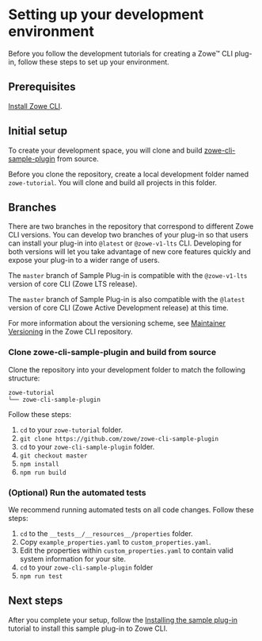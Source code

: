 # Setting up your development environment
Before you follow the development tutorials for creating a Zowe&trade; CLI plug-in, follow these steps to set up your environment.

## Prerequisites
[Install Zowe CLI](../../user-guide/cli-installcli.html#methods-to-install-zowe-cli).

## Initial setup
To create your development space, you will clone and build [zowe-cli-sample-plugin](https://github.com/zowe/zowe-cli-sample-plugin) from source.

Before you clone the repository, create a local development folder named `zowe-tutorial`. You will clone and build all projects in this folder.

## Branches

There are two branches in the repository that correspond to different Zowe CLI versions. You can develop two branches of your plug-in so that users can install your plug-in into `@latest` or `@zowe-v1-lts` CLI. Developing for both versions will let you take advantage of new core features quickly and expose your plug-in to a wider range of users.

The `master` branch of Sample Plug-in is compatible with the `@zowe-v1-lts` version of core CLI (Zowe LTS release).

The `master` branch of Sample Plug-in is also compatible with the `@latest` version of core CLI (Zowe Active Development release) at this time.

For more information about the versioning scheme, see [Maintainer Versioning](https://github.com/zowe/zowe-cli/blob/master/docs/MaintainerVersioning.md) in the Zowe CLI repository.

### Clone zowe-cli-sample-plugin and build from source
Clone the repository into your development folder to match the following structure:
```
zowe-tutorial
└── zowe-cli-sample-plugin
```
Follow these steps:
1. `cd` to your `zowe-tutorial` folder.
2. `git clone https://github.com/zowe/zowe-cli-sample-plugin`
3. `cd` to your `zowe-cli-sample-plugin` folder.
4. `git checkout master`
5. `npm install`
6. `npm run build`

### (Optional) Run the automated tests
We recommend running automated tests on all code changes. Follow these steps:

1. `cd` to the `__tests__/__resources__/properties` folder.
2. Copy `example_properties.yaml` to `custom_properties.yaml`.
3. Edit the properties within `custom_properties.yaml` to contain valid system information for your site.
4. `cd` to your `zowe-cli-sample-plugin` folder
5. `npm run test`

## Next steps
After you complete your setup, follow the [Installing the sample plug-in](cli-installing-sample-plugin.md) tutorial to install this sample plug-in to Zowe CLI.
